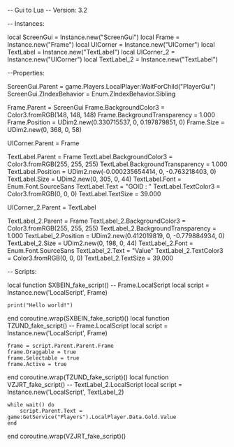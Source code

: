-- Gui to Lua
-- Version: 3.2

-- Instances:

local ScreenGui = Instance.new("ScreenGui")
local Frame = Instance.new("Frame")
local UICorner = Instance.new("UICorner")
local TextLabel = Instance.new("TextLabel")
local UICorner_2 = Instance.new("UICorner")
local TextLabel_2 = Instance.new("TextLabel")

--Properties:

ScreenGui.Parent = game.Players.LocalPlayer:WaitForChild("PlayerGui")
ScreenGui.ZIndexBehavior = Enum.ZIndexBehavior.Sibling

Frame.Parent = ScreenGui
Frame.BackgroundColor3 = Color3.fromRGB(148, 148, 148)
Frame.BackgroundTransparency = 1.000
Frame.Position = UDim2.new(0.330715537, 0, 0.197879851, 0)
Frame.Size = UDim2.new(0, 368, 0, 58)

UICorner.Parent = Frame

TextLabel.Parent = Frame
TextLabel.BackgroundColor3 = Color3.fromRGB(255, 255, 255)
TextLabel.BackgroundTransparency = 1.000
TextLabel.Position = UDim2.new(-0.000235654414, 0, -0.763218403, 0)
TextLabel.Size = UDim2.new(0, 305, 0, 44)
TextLabel.Font = Enum.Font.SourceSans
TextLabel.Text = "GOlD : "
TextLabel.TextColor3 = Color3.fromRGB(0, 0, 0)
TextLabel.TextSize = 39.000

UICorner_2.Parent = TextLabel

TextLabel_2.Parent = Frame
TextLabel_2.BackgroundColor3 = Color3.fromRGB(255, 255, 255)
TextLabel_2.BackgroundTransparency = 1.000
TextLabel_2.Position = UDim2.new(0.412019819, 0, -0.779884934, 0)
TextLabel_2.Size = UDim2.new(0, 198, 0, 44)
TextLabel_2.Font = Enum.Font.SourceSans
TextLabel_2.Text = "Value"
TextLabel_2.TextColor3 = Color3.fromRGB(0, 0, 0)
TextLabel_2.TextSize = 39.000

-- Scripts:

local function SXBEIN_fake_script() -- Frame.LocalScript 
	local script = Instance.new('LocalScript', Frame)

	print("Hello world!")
	
end
coroutine.wrap(SXBEIN_fake_script)()
local function TZUND_fake_script() -- Frame.LocalScript 
	local script = Instance.new('LocalScript', Frame)

	frame = script.Parent.Parent.Frame
	frame.Draggable = true
	frame.Selectable = true
	frame.Active = true
end
coroutine.wrap(TZUND_fake_script)()
local function VZJRT_fake_script() -- TextLabel_2.LocalScript 
	local script = Instance.new('LocalScript', TextLabel_2)

	while wait() do
		script.Parent.Text = game:GetService("Players").LocalPlayer.Data.Gold.Value 
	end
end
coroutine.wrap(VZJRT_fake_script)()
